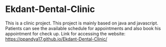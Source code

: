 # Ekdant-Dental-Clinic
This is a clinic project. This project is mainly based on java and javascript. Patients can see the available schedule for appointments and also book his appointment for check up. 
Link for accessing the website: https://ppandya17.github.io/Ekdant-Dental-Clinic/
